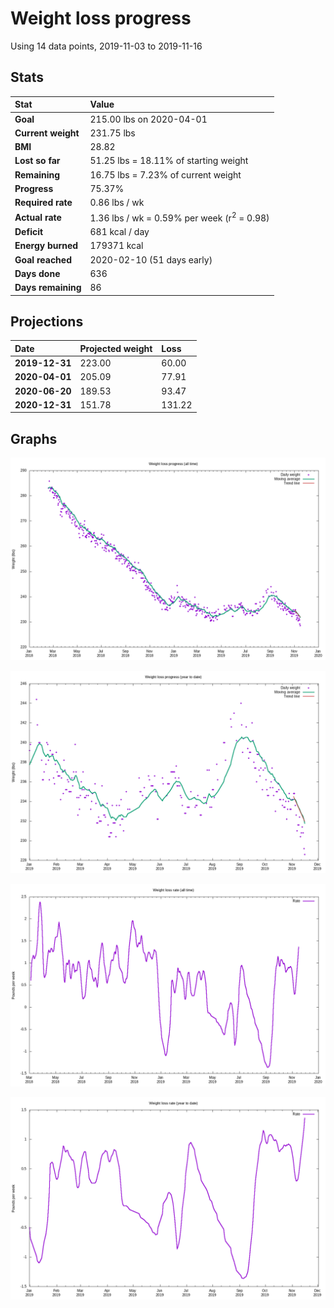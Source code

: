 # Weight loss progress

Using 14 data points, 2019-11-03 to 2019-11-16

## Stats

Stat|Value
:-|:-
**Goal**|215.00 lbs on 2020-04-01
**Current weight**|231.75 lbs
**BMI**|28.82
**Lost so far**|51.25 lbs = 18.11% of starting weight
**Remaining**|16.75 lbs =  7.23% of current  weight
**Progress**|75.37%
**Required rate**|0.86 lbs / wk
**Actual rate**|1.36 lbs / wk = 0.59% per week  (r<sup>2</sup> = 0.98)
**Deficit**|681 kcal / day
**Energy burned**|179371 kcal
**Goal reached**|2020-02-10 (51 days early)
**Days done**|636
**Days remaining**|86

## Projections

Date|Projected weight|Loss
:-|:-|:-
**2019-12-31**|223.00|60.00
**2020-04-01**|205.09|77.91
**2020-06-20**|189.53|93.47
**2020-12-31**|151.78|131.22

## Graphs

![](weight-graph-alltime.png)

![](weight-graph-ytd.png)

![](rate-graph-alltime.png)

![](rate-graph-ytd.png)
